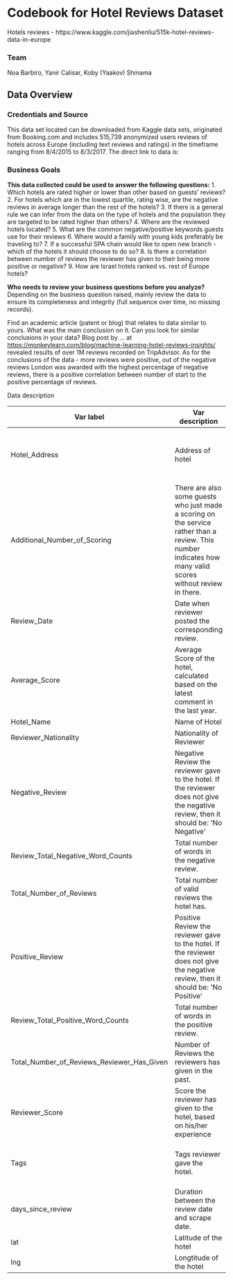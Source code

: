 <h1>Codebook for Hotel Reviews Dataset</h1>
Hotels reviews - https://www.kaggle.com/jiashenliu/515k-hotel-reviews-data-in-europe

<h3>Team</h3>
Noa Barbiro, Yanir Calisar, Koby (Yaakov) Shmama


<h2>Data Overview</h2>
<h3>Credentials and Source</h3>
This data set located can be downloaded from Kaggle data sets, originated from Booking.com and includes 515,739 anonymized users reviews of hotels across Europe (including text reviews and ratings) in the timeframe ranging from 8/4/2015 to 8/3/2017.
The direct link to data is: <https://www.kaggle.com/jiashenliu/515k-hotel-reviews-data-in-europe>

<h3>Business Goals</h3>
<b>This data collected could be used to answer the following questions:</b>
1. Which hotels are rated higher or lower than other based on guests’ reviews?
2. For hotels which are in the lowest quartile, rating wise, are the negative reviews in average longer than the rest of the hotels?
3. If there is a general rule we can infer from the data on the type of hotels and the population they are targeted to be rated higher than others?
4. Where are the reviewed hotels located?
5. What are the common negative/positive keywords guests use for their reviews
6. Where would a family with young kids preferably be traveling to?
7. If a successful SPA chain would like to open new branch - which of the hotels it should choose to do so?
8. Is there a correlation between number of reviews the reviewer has given to their being more positive or negative?
9. How are Israel hotels ranked vs. rest of Europe hotels?

<b>Who needs to review your business questions before you analyze?</b>
Depending on the business question raised, mainly review the data to ensure its completeness and integrity (full sequence over time, no missing records).

Find an academic article (patent or blog) that relates to data similar to yours. What was the main conclusion on it. Can you look for similar conclusions in your data?
Blog post by … at <https://monkeylearn.com/blog/machine-learning-hotel-reviews-insights/> revealed results of over 1M reviews recorded on TripAdvisor.
As for the conclusions of the data - more reviews were positive, out of the negative reviews London was awarded with the highest percentage of negative reviews, there is a positive correlation between number of start to the positive percentage of reviews.


Data description



| Var label                                  | Var description                                                                                                                                              | Var type | Possible values and value                                                                                                | Min. | 1st Qu. | Median | Mean        | 3rd Qu. | Max.  | Missing Values |
|--------------------------------------------|--------------------------------------------------------------------------------------------------------------------------------------------------------------|----------|--------------------------------------------------------------------------------------------------------------------------|------|---------|--------|-------------|---------|-------|----------------|
| Hotel_Address                              | Address of hotel                                                                                                                                             | String   | w/ 1493 levels " s Gravesandestraat 55 Oost 1092 AA Amsterdam Netherlands",..: 1 1 1 1 1 1 1 1 1 1 ...                   |      |         |        |             |         |       | 0              |
| Additional_Number_of_Scoring               | There are also some guests who just made a scoring on the service rather than a review. This number indicates how many valid scores without review in there. | Numeric  | 194 194 194 194 194 194 194 194 194 194 ...                                                                              | 1    | 169     | 341    | 498.0818361 | 660     | 2682  | 0              |
| Review_Date                                | Date when reviewer posted the corresponding review.                                                                                                          | DateTime | "1/1/2016","1/1/2017",..                                                                                                 |      |         |        |             |         |       | 0              |
| Average_Score                              | Average Score of the hotel, calculated based on the latest comment in the last year.                                                                         | Numeric  | 7.7 7.7 7.7 7.7 7.7 7.7 7.7 7.7 7.7 7.7 ...                                                                              | 5.2  | 8.1     | 8.4    | 8.397486902 | 8.8     | 9.8   | 0              |
| Hotel_Name                                 | Name of Hotel                                                                                                                                                | String   | "11 Cadogan Gardens",..                                                                                                  |      |         |        |             |         |       | 0              |
| Reviewer_Nationality                       | Nationality of Reviewer                                                                                                                                      | String   | " Abkhazia Georgia ",..                                                                                                  |      |         |        |             |         |       | 0              |
| Negative_Review                            | Negative Review the reviewer gave to the hotel. If the reviewer does not give the negative review, then it should be: 'No Negative'                          | String   | " 0 00 Comments "                                                                                                        |      |         |        |             |         |       | 0              |
| Review_Total_Negative_Word_Counts          | Total number of words in the negative review.                                                                                                                | Numeric  | 0 42 210 140 17 33 11 34 15 ...                                                                                          | 0    | 2       | 9      | 18.53945026 | 23      | 408   | 0              |
| Total_Number_of_Reviews                    | Total number of valid reviews the hotel has.                                                                                                                 | Numeric  | 1403 1403 1403 1403 1403 1403 1403 1403 1403 1403 ...                                                                    | 43   | 1161    | 2134   | 2743.743944 | 3613    | 16670 | 0              |
| Positive_Review                            | Positive Review the reviewer gave to the hotel. If the reviewer does not give the negative review, then it should be: 'No Positive'                          | String   | 0 noises Good sleep 10 minutes from bus or metro ",..                                                                    |      |         |        |             |         |       | 0              |
| Review_Total_Positive_Word_Counts          | Total number of words in the positive review.                                                                                                                | Numeric  | 11 105 21 26 8 20 18 19 0 50 ...                                                                                         | 0    | 5       | 11     | 17.7764582  | 22      | 395   | 0              |
| Total_Number_of_Reviews_Reviewer_Has_Given | Number of Reviews the reviewers has given in the past.                                                                                                       | Numeric  | 7 7 9 1 3 1 6 1 3 1 ...                                                                                                  | 1    | 1       | 3      | 7.166000954 | 8       | 355   | 0              |
| Reviewer_Score                             | Score the reviewer has given to the hotel, based on his/her experience                                                                                       | Numeric  | 2.9 7.5 7.1 3.8 6.7 6.7 4.6 10 6.5 7.9 ...                                                                               | 2.5  | 7.5     | 8.8    | 8.39507657  | 9.6     | 10    | 0              |
| Tags                                       | Tags reviewer gave the hotel.                                                                                                                                | String   | "[' Business trip ', ' Couple ', ' 1 King Bed Guest Room ', ' Stayed 2 nights ', ' Submitted from a mobile device ']",.. |      |         |        |             |         |       | 0              |
| days_since_review                          | Duration between the review date and scrape date.                                                                                                            | String   | "0 days","1 days",..                                                                                                     |      |         |        |             |         |       | 0              |
| lat                                        | Latitude of the hotel                                                                                                                                        | Numeric  | 52.4 52.4 52.4 52.4 52.4 ...                                                                                             |      |         |        |             |         |       | 3268           |
| lng                                        | Longtitude of the hotel                                                                                                                                      | Numeric  | 4.92 4.92 4.92 4.92 4.92 ...                                                                                             |      |         |        |             |         |       | 3268           |
